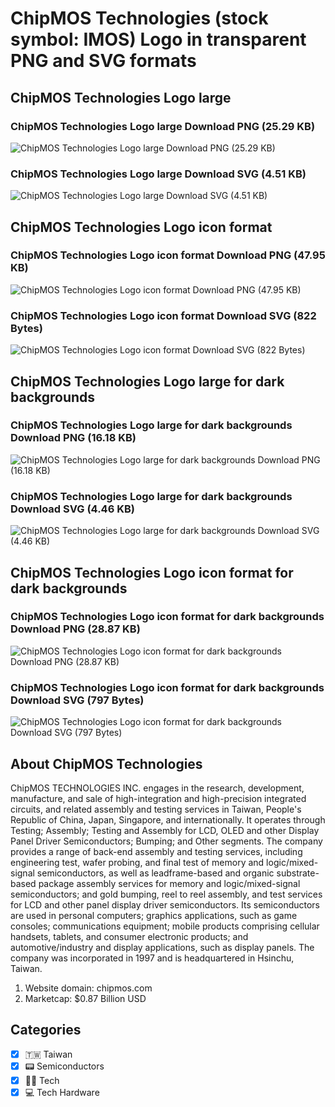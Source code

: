 # ChipMOS Technologies (stock symbol: IMOS) Logo in transparent PNG and SVG formats

## ChipMOS Technologies Logo large

### ChipMOS Technologies Logo large Download PNG (25.29 KB)

![ChipMOS Technologies Logo large Download PNG (25.29 KB)](/img/orig/IMOS_BIG-acaf4886.png)

### ChipMOS Technologies Logo large Download SVG (4.51 KB)

![ChipMOS Technologies Logo large Download SVG (4.51 KB)](/img/orig/IMOS_BIG-12a40f5f.svg)

## ChipMOS Technologies Logo icon format

### ChipMOS Technologies Logo icon format Download PNG (47.95 KB)

![ChipMOS Technologies Logo icon format Download PNG (47.95 KB)](/img/orig/IMOS-ea4f601d.png)

### ChipMOS Technologies Logo icon format Download SVG (822 Bytes)

![ChipMOS Technologies Logo icon format Download SVG (822 Bytes)](/img/orig/IMOS-b7b565c2.svg)

## ChipMOS Technologies Logo large for dark backgrounds

### ChipMOS Technologies Logo large for dark backgrounds Download PNG (16.18 KB)

![ChipMOS Technologies Logo large for dark backgrounds Download PNG (16.18 KB)](/img/orig/IMOS_BIG.D-7f48ae37.png)

### ChipMOS Technologies Logo large for dark backgrounds Download SVG (4.46 KB)

![ChipMOS Technologies Logo large for dark backgrounds Download SVG (4.46 KB)](/img/orig/IMOS_BIG.D-b5d6ca78.svg)

## ChipMOS Technologies Logo icon format for dark backgrounds

### ChipMOS Technologies Logo icon format for dark backgrounds Download PNG (28.87 KB)

![ChipMOS Technologies Logo icon format for dark backgrounds Download PNG (28.87 KB)](/img/orig/IMOS.D-a31f4cd5.png)

### ChipMOS Technologies Logo icon format for dark backgrounds Download SVG (797 Bytes)

![ChipMOS Technologies Logo icon format for dark backgrounds Download SVG (797 Bytes)](/img/orig/IMOS.D-04952d65.svg)

## About ChipMOS Technologies

ChipMOS TECHNOLOGIES INC. engages in the research, development, manufacture, and sale of high-integration and high-precision integrated circuits, and related assembly and testing services in Taiwan, People's Republic of China, Japan, Singapore, and internationally. It operates through Testing; Assembly; Testing and Assembly for LCD, OLED and other Display Panel Driver Semiconductors; Bumping; and Other segments. The company provides a range of back-end assembly and testing services, including engineering test, wafer probing, and final test of memory and logic/mixed-signal semiconductors, as well as leadframe-based and organic substrate-based package assembly services for memory and logic/mixed-signal semiconductors; and gold bumping, reel to reel assembly, and test services for LCD and other panel display driver semiconductors. Its semiconductors are used in personal computers; graphics applications, such as game consoles; communications equipment; mobile products comprising cellular handsets, tablets, and consumer electronic products; and automotive/industry and display applications, such as display panels. The company was incorporated in 1997 and is headquartered in Hsinchu, Taiwan.

1. Website domain: chipmos.com
2. Marketcap: $0.87 Billion USD


## Categories
- [x] 🇹🇼 Taiwan
- [x] 📟 Semiconductors
- [x] 👩‍💻 Tech
- [x] 💻 Tech Hardware
